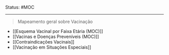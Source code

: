 Status: #MOC 

---

> Mapeamento geral sobre Vacinação

* [[Esquema Vacinal por Faixa Etária (MOC)]]
* [[Vacinas e Doenças Preveníveis (MOC)]]
* [[Contraindicações Vacinais]]
* [[Vacinação em Situações Especiais]]

